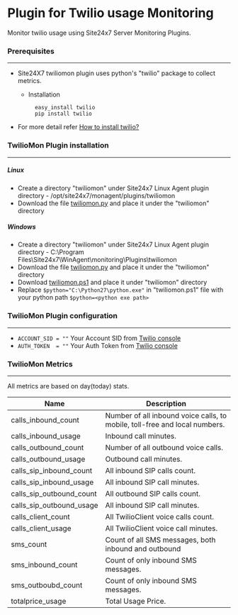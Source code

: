 # Plugin for Twilio usage Monitoring

Monitor twilio usage using Site24x7 Server Monitoring Plugins. 

### Prerequisites
---
- Site24X7 twiliomon plugin uses python's "twilio" package to collect metrics.
    - Installation
    
            easy_install twilio
            pip install twilio

- For more detail refer  [How to install twilio?]

### TwilioMon Plugin installation
---

##### Linux

- Create a directory "twiliomon" under Site24x7 Linux Agent plugin directory - /opt/site24x7/monagent/plugins/twiliomon
- Download the file [twiliomon.py] and place it under the "twiliomon" directory

##### Windows
 
- Create a directory "twiliomon" under Site24x7 Linux Agent plugin directory - C:\Program Files\Site24x7\WinAgent\monitoring\Plugins\twiliomon
- Download the file [twiliomon.py] and place it under the "twiliomon" directory
- Download [twiliomon.ps1] and place it under "twiliomon" directory
- Replace `$python="C:\Python27\python.exe"` in "twiliomon.ps1" file with your python path `$python=<python exe path>`


### TwilioMon Plugin configuration
---

- `ACCOUNT_SID = ""`	Your Account SID from [Twilio console]
- `AUTH_TOKEN  = ""`	Your Auth Token from [Twilio console]

### TwilioMon Metrics
---

All metrics are based on day(today) stats.

Name						| Description
---            			 	|   ---
calls_inbound_count      	| Number of all inbound voice calls, to mobile, toll-free and local numbers.
calls_inbound_usage			| Inbound call minutes.
calls_outbound_count		| Number of all outbound voice calls.
calls_outbound_usage		| Outbound call minutes.
calls_sip_inbound_count     | All inbound SIP calls count.
calls_sip_inbound_usage		| All inbound SIP call minutes.
calls_sip_outbound_count    | All outbound SIP calls count.
calls_sip_outbound_usage	| All inbound SIP call minutes.
calls_client_count			| All TwilioClient voice calls count.
calls_client_usage			| All TwilioClient voice call minutes.
sms_count					| Count of all SMS messages, both inbound and outbound
sms_inbound_count			| Count of only inbound SMS messages.
sms_outboubd_count			| Count of only inbound SMS messages.
totalprice_usage			| Total Usage Price.

[How to install twilio?]: <https://www.twilio.com/docs/libraries/python#installation>
[Twilio console]: <http://www.twilio.com/console>
[twiliomon.py]: <https://raw.githubusercontent.com/site24x7/plugins/master/twiliomon/twiliomon.py>
[twiliomon.ps1]: <https://raw.githubusercontent.com/site24x7/plugins/master/twiliomon/twiliomon.ps1>